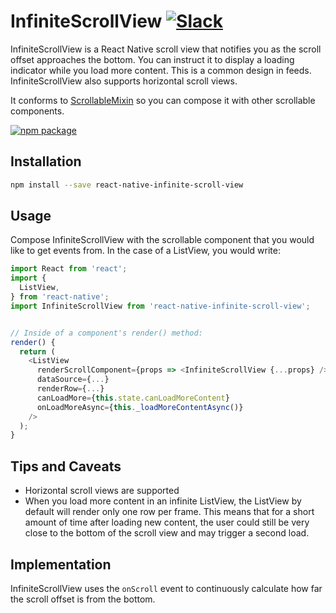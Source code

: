 # InfiniteScrollView [![Slack](http://slack.exponentjs.com/badge.svg)](http://slack.exponentjs.com)

InfiniteScrollView is a React Native scroll view that notifies you as the scroll offset approaches the bottom. You can instruct it to display a loading indicator while you load more content. This is a common design in feeds. InfiniteScrollView also supports horizontal scroll views.

It conforms to [ScrollableMixin](https://github.com/exponentjs/react-native-scrollable-mixin) so you can compose it with other scrollable components.

[![npm package](https://nodei.co/npm/react-native-infinite-scroll-view.png?downloads=true&downloadRank=true&stars=true)](https://nodei.co/npm/react-native-infinite-scroll-view/)

## Installation

```sh
npm install --save react-native-infinite-scroll-view
```

## Usage

Compose InfiniteScrollView with the scrollable component that you would like to get events from. In the case of a ListView, you would write:

```js
import React from 'react';
import {
  ListView,
} from 'react-native';
import InfiniteScrollView from 'react-native-infinite-scroll-view';


// Inside of a component's render() method:
render() {
  return (
    <ListView
      renderScrollComponent={props => <InfiniteScrollView {...props} />}
      dataSource={...}
      renderRow={...}
      canLoadMore={this.state.canLoadMoreContent}
      onLoadMoreAsync={this._loadMoreContentAsync()}
    />
  );
}
```

## Tips and Caveats

- Horizontal scroll views are supported
- When you load more content in an infinite ListView, the ListView by default will render only one row per frame. This means that for a short amount of time after loading new content, the user could still be very close to the bottom of the scroll view and may trigger a second load.

## Implementation

InfiniteScrollView uses the `onScroll` event to continuously calculate how far the scroll offset is from the bottom.
